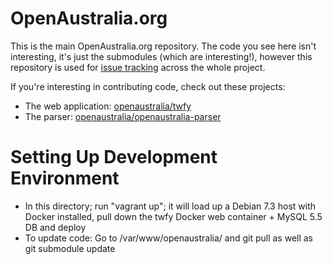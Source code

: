 OpenAustralia.org
=================

This is the main OpenAustralia.org repository. The code you see here isn't interesting, it's just the submodules (which are interesting!), however this repository is used for [issue tracking](https://github.com/openaustralia/openaustralia/issues) across the whole project.

If you're interesting in contributing code, check out these projects:

* The web application: [openaustralia/twfy](https://github.com/openaustralia/twfy)
* The parser: [openaustralia/openaustralia-parser](https://github.com/openaustralia/openaustralia-parser)

Setting Up Development Environment
====================================
* In this directory; run "vagrant up"; it will load up a Debian 7.3 host with Docker installed, pull down the twfy Docker web container + MySQL 5.5 DB and deploy
* To update code: Go to /var/www/openaustralia/ and git pull as well as git submodule update
